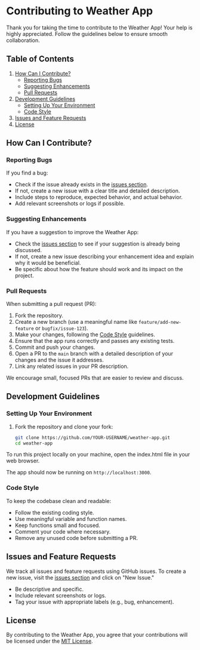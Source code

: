 # Contributing to Weather App

Thank you for taking the time to contribute to the Weather App! Your help is highly appreciated. Follow the guidelines below to ensure smooth collaboration.

## Table of Contents

1. [How Can I Contribute?](#how-can-i-contribute)
   - [Reporting Bugs](#reporting-bugs)
   - [Suggesting Enhancements](#suggesting-enhancements)
   - [Pull Requests](#pull-requests)
2. [Development Guidelines](#development-guidelines)
   - [Setting Up Your Environment](#setting-up-your-environment)
   - [Code Style](#code-style)
3. [Issues and Feature Requests](#issues-and-feature-requests)
4. [License](#license)

## How Can I Contribute?

### Reporting Bugs

If you find a bug:

- Check if the issue already exists in the [issues section](https://github.com/kanishk-001/weather-app/issues).
- If not, create a new issue with a clear title and detailed description.
- Include steps to reproduce, expected behavior, and actual behavior.
- Add relevant screenshots or logs if possible.

### Suggesting Enhancements

If you have a suggestion to improve the Weather App:

- Check the [issues section](https://github.com/kanishk-001/weather-app/issues) to see if your suggestion is already being discussed.
- If not, create a new issue describing your enhancement idea and explain why it would be beneficial.
- Be specific about how the feature should work and its impact on the project.

### Pull Requests

When submitting a pull request (PR):

1. Fork the repository.
2. Create a new branch (use a meaningful name like `feature/add-new-feature` or `bugfix/issue-123`).
3. Make your changes, following the [Code Style](#code-style) guidelines.
4. Ensure that the app runs correctly and passes any existing tests.
5. Commit and push your changes.
6. Open a PR to the `main` branch with a detailed description of your changes and the issue it addresses.
7. Link any related issues in your PR description.

We encourage small, focused PRs that are easier to review and discuss.

## Development Guidelines

### Setting Up Your Environment

1. Fork the repository and clone your fork:
    ```bash
    git clone https://github.com/YOUR-USERNAME/weather-app.git
    cd weather-app
    ```
To run this project locally on your machine, open the index.html file in your web browser.

The app should now be running on `http://localhost:3000`.

### Code Style

To keep the codebase clean and readable:

- Follow the existing coding style.
- Use meaningful variable and function names.
- Keep functions small and focused.
- Comment your code where necessary.
- Remove any unused code before submitting a PR.

## Issues and Feature Requests

We track all issues and feature requests using GitHub issues. To create a new issue, visit the [issues section](https://github.com/kanishk-001/weather-app/issues) and click on "New Issue."

- Be descriptive and specific.
- Include relevant screenshots or logs.
- Tag your issue with appropriate labels (e.g., bug, enhancement).

## License

By contributing to the Weather App, you agree that your contributions will be licensed under the [MIT License](LICENSE).

